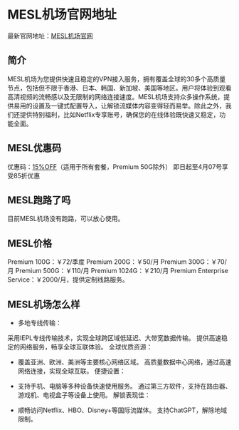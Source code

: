 # MESL机场官网地址

最新官网地址：[MESL机场官网](https://in.mesl.cloud/#/register?code=FtOkeVyB)


## 简介
MESL机场为您提供快速且稳定的VPN接入服务，拥有覆盖全球的30多个高质量节点，包括但不限于香港、日本、韩国、新加坡、美国等地区。用户将体验到观看高清视频的流畅感以及无限制的网络连接速度。MESL机场支持众多操作系统，提供易用的设置及一键式配置导入，让解锁流媒体内容变得轻而易举。除此之外，我们还提供特别福利，比如Netflix专享账号，确保您的在线体验既快速又稳定，功能全面。


## MESL优惠码

优惠码：[15%OFF](https://in.mesl.cloud/#/register?code=FtOkeVyB)（适用于所有套餐，Premium 50G除外）
即日起至4月07号享受85折优惠


## MESL跑路了吗

目前MESL机场没有跑路，可以放心使用。

## MESL价格

Premium 100G：￥72/季度
Premium 200G：￥50/月
Premium 300G：￥70/月
Premium 500G：￥110/月
Premium 1024G：￥210/月
Premium Enterprise Service：￥2000/月，提供定制线路服务。

## MESL机场怎么样

- 多地专线传输：

采用IEPL专线传输技术，实现全球跨区域低延迟、大带宽数据传输。
提供高速稳定的网络服务，畅享全球互联体验。
全球优质资源：

- 覆盖亚洲、欧洲、美洲等主要核心网络区域。
高质量数据中心网络，通过高速网络连接，实现全球互联。
便捷设置：

- 支持手机、电脑等多种设备快速使用服务。
通过第三方软件，支持在路由器、游戏机、电视盒子等设备上使用。
解锁表现佳：

- 顺畅访问Netflix、HBO、Disney+等国际流媒体。
支持ChatGPT，解除地域限制。


